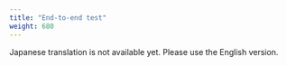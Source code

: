 ```yaml
---
title: "End-to-end test"
weight: 680
---
```


Japanese translation is not available yet. Please use the English version.
